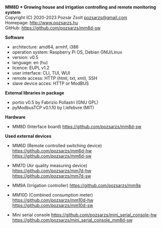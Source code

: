 **MM8D * Growing house and irrigation controlling and remote monitoring system**  
Copyright (C) 2020-2023 Pozsár Zsolt <pozsarzs@gmail.com>  
Homepage: <http://www.pozsarzs.hu>  
GitHub: <https://github.com/pozsarzs/mm8d-sw>

**Software**

 - architecture:          amd64, armhf, i386
 - operation system:      Raspberry Pi OS, Debian GNU/Linux
 - version:               v0.5
 - language:              en (hu)
 - licence:               EUPL v1.2
 - user interface:        CLI, TUI, WUI
 - remote access:         HTTP (html, txt, xml), SSH
 - slave device acces:    HTTP or ModBUS

**External libraries in package**

 - portio v0.5 by Fabrizio Pollastri (GNU GPL)
 - pyModbusTCP v0.1.10 by l.lefebvre (MIT)

**Hardware**
 - MM8D (Interface board)
    <https://github.com/pozsarzs/mm8d-sw>

**Used external devices**
 - MM6D (Remote controlled switching device)
    <https://github.com/pozsarzs/mm6d-hw>
    <https://github.com/pozsarzs/mm6d-sw>

 - MM7D (Air quality measuring device)
     <https://github.com/pozsarzs/mm7d-hw>
     <https://github.com/pozsarzs/mm7d-sw>

 - MM9A (Irrigation controller)
     <https://github.com/pozsarzs/mm9a>

 - MM10D (Combined consumption meter)
     <https://github.com/pozsarzs/mm10d-hw>
     <https://github.com/pozsarzs/mm10d-sw>

 - Mini serial console
     <https://github.com/pozsarzs/mini_serial_console-hw>
     <https://github.com/pozsarzs/mini_serial_console_mm8d-sw>
